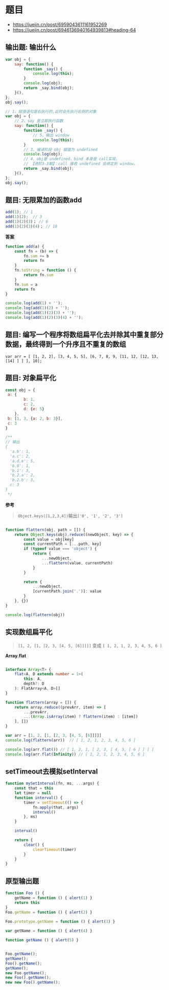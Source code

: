 # 题目

- https://juejin.cn/post/6959043611161952269
- https://juejin.cn/post/6946136940164939813#heading-64

## 输出题: 输出什么

```js
var obj = {
    say: function() {
        function _say() {
            console.log(this);
        }
        console.log(obj);
        return _say.bind(obj);
    }(),
};
obj.say();
```

```js
// 1、赋值语句是右执行的,此时会先执行右侧的对象
var obj = {
    // 2、say 是立即执行函数
    say: function() {
        function _say() {
            // 5、输出 window
            console.log(this);
        }
        // 3、编译阶段 obj 赋值为 undefined
        console.log(obj);
        // 4、obj是 undefined，bind 本身是 call实现，
        // 【进阶3-3期】：call 接收 undefined 会绑定到 window。
        return _say.bind(obj);
    }(),
};
obj.say();
```


## 题目: 无限累加的函数add

```js
add(1); // 1
add(1)(2);  // 3
add(1)(2)(3)； // 6
add(1)(2)(3)(4)； // 10 
```

**答案**

```js
function add(a) {
    const fn = (b) => {
        fn.sum += b
        return fn
    }
    fn.toString = function () {
        return fn.sum
    }
    fn.sum = a
    return fn
}

console.log(add(1) + '');
console.log(add(1)(2) + '');
console.log(add(1)(2)(3) + '');
console.log(add(1)(2)(3)(4) + '');
```

## 题目: 编写一个程序将数组扁平化去并除其中重复部分数据，最终得到一个升序且不重复的数组

`var arr = [ [1, 2, 2], [3, 4, 5, 5], [6, 7, 8, 9, [11, 12, [12, 13, [14] ] ] ], 10];`

## 题目: 对象扁平化
```js
const obj = {
 a: {
        b: 1,
        c: 2,
        d: {e: 5}
    },
 b: [1, 3, {a: 2, b: 3}],
 c: 3
}

/**
// 输出
{
  'a.b': 1,
  'a.c': 2,
  'a.d.e': 5,
  'b.0': 1,
  'b.1': 3,
  'b.2.a': 2,
  'b.2.b': 3,
  c: 3
}
 */
```

**参考**

> `Object.keys([1,2,3,4])`输出`['0', '1', '2', '3']`

```js

function flattern(obj, path = []) {
    return Object.keys(obj).reduce((newObject, key) => {
        const value = obj[key]
        const currentPath = [...path, key]
        if (typeof value === 'object') {
            return {
                ...newObject,
                ...flattern(value, currentPath)
            }
        }

        return {
            ...newObject,
            [currentPath.join('.')]: value
        }
    }, {})
}

console.log(flattern(obj))
```

## 实现数组扁平化

> `[1, 2, [1, [2, 3, [4, 5, [6]]]]]` 变成 `[ 1, 2, 1, 2, 3, 4, 5, 6 ]`

**Array.flat**

```ts

interface Array<T> {
    flat<A, D extends number = 1>(
        this: A,
        depth?: D
    ): FlatArray<A, D>[]
}
```

```js
function flattern(array = []) {
    return array.reduce((prevArr, item) => [
        ...prevArr,
        ...(Array.isArray(item) ? flattern(item) : [item])
    ], [])
}

var arr = [1, 2, [1, [2, 3, [4, 5, [6]]]]]
console.log(flattern(arr))  // [ 1, 2, 1, 2, 3, 4, 5, 6 ]

console.log(arr.flat()) // [ 1, 2, 1, [ 2, 3, [ 4, 5, [ 6 ] ] ] ]
console.log(arr.flat(Infinity)) // [ 1, 2, 1, 2, 3, 4, 5, 6 ]
```

## setTimeout去模拟setInterval
```js
function mySetInterval(fn, ms, ...args) {
    const that = this
    let timer = null
    function interval() {
        timer = setTimeout(() => {
            fn.apply(that, args)
            interval()
        }, ms)
    }

    interval()

    return {
        clear() {
            clearTimeout(timer)
        }
    }
}
```

## 原型输出题

```js
function Foo () {
    getName = function () { alert(1) }
    return this
}
Foo.getName = function () { alert(2) }
  
Foo.prototype.getName = function () { alert(3) }

var getName = function () { alert(4) }

function getName () { alert(5) }


Foo.getName(); 
getName(); 
Foo().getName(); 
getName();
new Foo.getName();
new Foo().getName();
new new Foo().getName();
```
